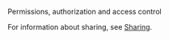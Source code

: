 Permissions, authorization and access control


For information about sharing, see [Sharing](https://hash.ai/guide/sharing).